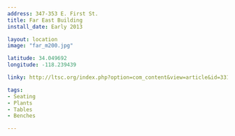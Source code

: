 ```yaml
---
address: 347-353 E. First St.
title: Far East Building
install_date: Early 2013

layout: location
image: "far_m200.jpg"

latitude: 34.049692
longitude: -118.239439

linky: http://ltsc.org/index.php?option=com_content&view=article&id=331

tags:	
- Seating
- Plants
- Tables
- Benches

---
```

